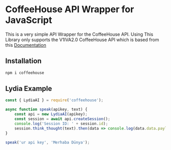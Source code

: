 # CoffeeHouse API Wrapper for JavaScript

This is a very simple API Wrapper for the CoffeeHouse API. Using
This Library only supports the V1IVA2.0 CoffeeHouse API which is based from
this [Documentation](https://gist.github.com/Netkas/e8977b26f482ca40911a949df7dd286f)


## Installation
```sh
npm i coffeehouse
```

## Lydia Example

```js
const { LydiaAI } = require('coffeehouse');

async function speak(apikey, text) {
    const api = new LydiaAI(apikey);
    const session = await api.createSession();
    console.log('Session ID: ' + session.id);
    session.think_thought(text).then(data => console.log(data.data.payload.output));
}

speak('ur api key', 'Merhaba Dünya');
```